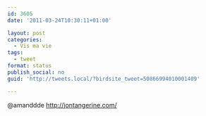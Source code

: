 ```yaml
---
id: 3605
date: '2011-03-24T10:30:11+01:00'

layout: post
categories:
  - Vis ma vie
tags:
  - tweet
format: status
publish_social: no
guid: 'http://tweets.local/?birdsite_tweet=50866994010001409'

---
```


@amanddde http://jontangerine.com/